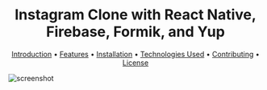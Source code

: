 <h1 align="center">
  Instagram Clone with React Native, Firebase, Formik, and Yup
  <br>
</h1>

<p align="center">
  <a href="#key-features">Introduction</a> •
  <a href="#how-to-use">Features</a> •
  <a href="#download">Installation</a> •
  <a href="#credits">Technologies Used</a> •
  <a href="#related">Contributing</a> •
  <a href="#license">License</a>
</p>

![screenshot](https://github.com/garretthanberg/Instagram-Clone/assets/115447682/e2e0bae4-8dea-4279-ae36-e316b432be17)
